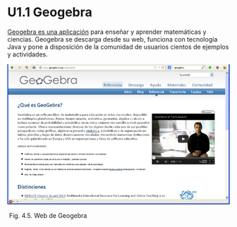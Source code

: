 
# U1.1 Geogebra

[Geogebra es una aplicación](http://www.geogebra.org/cms/es/) para enseñar y aprender matemáticas y ciencias. Geogebra se descarga desde su web, funciona con tecnología Java y pone a disposición de la comunidad de usuarios cientos de ejemplos y actividades.

![](img/geo_que_es.jpg)
<td style="text-align: center;"> Fig. 4.5. Web de Geogebra</td>

